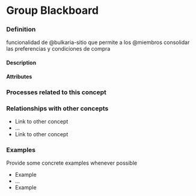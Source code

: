 Group Blackboard
======

### Definition
funcionalidad de @bulkaria-sitio que permite a los @miembros consolidar las preferencias y condiciones de compra

#### Description

#### Attributes

### Processes related to this concept

### Relationships with other concepts
* Link to other concept 
* ...
* Link to other concept

### Examples 

Provide some concrete examples whenever possible
* Example 
* ...
* Example


